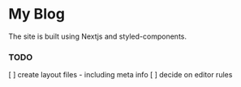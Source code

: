 # My Blog

The site is built using Nextjs and styled-components.

### TODO 
 [ ] create layout files - including meta info
 [ ] decide on editor rules
